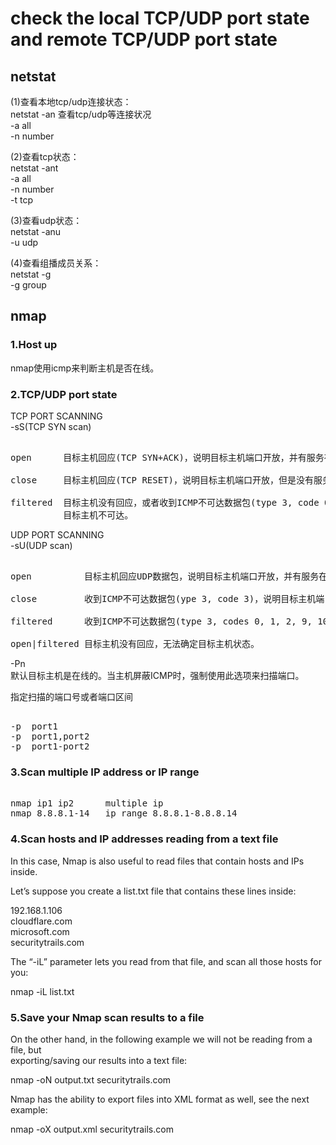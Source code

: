 # check the local TCP/UDP port state and remote TCP/UDP port state  
  
## netstat  
(1)查看本地tcp/udp连接状态：  
netstat -an  查看tcp/udp等连接状况  
-a all  
-n number  
  
(2)查看tcp状态：  
netstat	-ant  
-a all  
-n number  
-t tcp  
  
(3)查看udp状态：  
netstat	-anu  
-u udp  
  
(4)查看组播成员关系：  
netstat -g  
-g group  
  
  
## nmap  
### 1.Host up  
nmap使用icmp来判断主机是否在线。  
  
### 2.TCP/UDP port state  
TCP PORT SCANNING  
-sS(TCP SYN scan)  
<pre>  
open      目标主机回应(TCP SYN+ACK)，说明目标主机端口开放，并有服务在端口监听。  
  
close     目标主机回应(TCP RESET)，说明目标主机端口开放，但是没有服务在端口监听。  
  
filtered  目标主机没有回应，或者收到ICMP不可达数据包(type 3, code 0, 1, 2, 3, 9, 10, or 13)，  
          目标主机不可达。  
</pre>  
  
UDP PORT SCANNING  
-sU(UDP scan)  
<pre>  
open          目标主机回应UDP数据包，说明目标主机端口开放，并有服务在端口监听。  
  
close         收到ICMP不可达数据包(ype 3, code 3)，说明目标主机端口开放，但是没有服务在监听。  
  
filtered      收到ICMP不可达数据包(type 3, codes 0, 1, 2, 9, 10, or 13)，说明目标主机不可达。  
  
open|filtered 目标主机没有回应，无法确定目标主机状态。  
</pre>  
  
-Pn  
默认目标主机是在线的。当主机屏蔽ICMP时，强制使用此选项来扫描端口。  
  
指定扫描的端口号或者端口区间  
<pre>  
-p  port1  
-p  port1,port2  
-p  port1-port2  
</pre>  
  
### 3.Scan multiple IP address or IP range  
<pre>  
nmap ip1 ip2      multiple ip  
nmap 8.8.8.1-14   ip range 8.8.8.1-8.8.8.14  
</pre>  
  
  
### 4.Scan hosts and IP addresses reading from a text file  
In this case, Nmap is also useful to read files that contain hosts and IPs inside.  
  
Let’s suppose you create a list.txt file that contains these lines inside:  
  
192.168.1.106  
cloudflare.com  
microsoft.com  
securitytrails.com  
  
The “-iL” parameter lets you read from that file, and scan all those hosts for you:  
  
nmap -iL list.txt  
  
### 5.Save your Nmap scan results to a file  
On the other hand, in the following example we will not be reading from a file, but  
exporting/saving our results into a text file:  
  
nmap -oN output.txt securitytrails.com  
  
Nmap has the ability to export files into XML format as well, see the next example:  
  
nmap -oX output.xml securitytrails.com  

